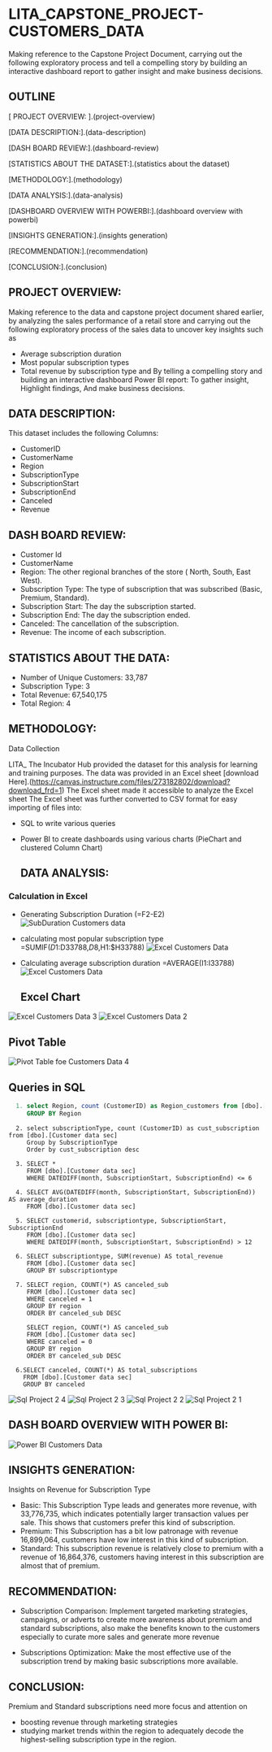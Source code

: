 # LITA_CAPSTONE_PROJECT-CUSTOMERS_DATA
Making reference to the Capstone Project Document, carrying out the following exploratory process and tell a compelling story by building an interactive dashboard report to gather insight and make business decisions.

## OUTLINE

[ PROJECT OVERVIEW: ].(project-overview)

[DATA DESCRIPTION:].(data-description)

[DASH BOARD REVIEW:].(dashboard-review)

[STATISTICS ABOUT THE DATASET:].(statistics about the dataset)

[METHODOLOGY:].(methodology)

[DATA ANALYSIS:].(data-analysis)

[DASHBOARD OVERVIEW WITH POWERBI:].(dashboard overview with powerbi)

[INSIGHTS GENERATION:].(insights generation)

[RECOMMENDATION:].(recommendation)

[CONCLUSION:].(conclusion)

## PROJECT OVERVIEW:

Making reference to the data and capstone project document shared earlier, by analyzing the sales performance of a retail store and carrying out the following exploratory process of the sales data to uncover key insights such as

- Average subscription duration
- Most popular subscription types
- Total revenue by subscription type and By telling a compelling story and building an interactive dashboard Power BI report: To gather insight, Highlight findings, And make business decisions.

## DATA DESCRIPTION:

This dataset includes the following Columns:

- CustomerID
- CustomerName
- Region
- SubscriptionType
- SubscriptionStart
- SubscriptionEnd
- Canceled
- Revenue

## DASH BOARD REVIEW:

- Customer Id
- CustomerName
- Region: The other regional branches of the store ( North, South, East West).
- Subscription Type: The type of subscription that was subscribed (Basic, Premium, Standard).
- Subscription Start: The day the subscription started.
- Subscription End: The day the subscription ended.
- Canceled: The cancellation of the subscription.
- Revenue: The income of each subscription.

## STATISTICS ABOUT THE DATA:

- Number of Unique Customers: 33,787
- Subscription Type: 3
- Total Revenue:  67,540,175
- Total Region: 4

## METHODOLOGY:

Data Collection

LITA_ The Incubator Hub provided the dataset for this analysis for learning and training purposes. The data was provided in an Excel sheet [download Here].(https://canvas.instructure.com/files/273182802/download?download_frd=1)
The Excel sheet made it accessible to analyze the Excel sheet The Excel sheet was further converted to CSV format for easy importing of files into:
- SQL to write various queries
- Power BI to create dashboards using various charts (PieChart and clustered Column Chart)

  ## DATA ANALYSIS: 

### Calculation in Excel
- Generating Subscription Duration (=F2-E2)
![SubDuration Customers data](https://github.com/user-attachments/assets/cb245bbf-960c-4190-afc1-dc007447d24c)

- calculating most popular subscription type =SUMIF($D1:$D33788,$D8,$H1:$H33788)
![Excel Customers Data](https://github.com/user-attachments/assets/0638b68d-7a82-489c-a3a8-aaeed6e4c3e9)

- Calculating average subscription duration =AVERAGE(I1:I33788)
![Excel Customers Data](https://github.com/user-attachments/assets/0638b68d-7a82-489c-a3a8-aaeed6e4c3e9)
  
  ## Excel Chart
![Excel Customers Data 3](https://github.com/user-attachments/assets/ea360151-8a49-46a3-92dd-a3843f425ccd)
![Excel Customers Data 2](https://github.com/user-attachments/assets/c47964a4-1161-451a-86de-8d931a4a2ebe)
 
  ## Pivot Table
![Pivot Table foe Customers Data 4](https://github.com/user-attachments/assets/6faeecb7-621b-44a4-9527-f5b68e3f21c7)

## Queries in SQL

``` SQL
  1. select Region, count (CustomerID) as Region_customers from [dbo].[Customer data sec]
     GROUP BY Region
```
```
  2. select subscriptionType, count (CustomerID) as cust_subscription from [dbo].[Customer data sec]
     Group by SubscriptionType
     Order by cust_subscription desc
```
```
  3. SELECT *
     FROM [dbo].[Customer data sec]
     WHERE DATEDIFF(month, SubscriptionStart, SubscriptionEnd) <= 6
```
```
  4. SELECT AVG(DATEDIFF(month, SubscriptionStart, SubscriptionEnd)) AS average_duration
     FROM [dbo].[Customer data sec]
```
```
  5. SELECT customerid, subscriptiontype, SubscriptionStart, SubscriptionEnd
     FROM [dbo].[Customer data sec]
     WHERE DATEDIFF(month, SubscriptionStart, SubscriptionEnd) > 12
```
```
  6. SELECT subscriptiontype, SUM(revenue) AS total_revenue
     FROM [dbo].[Customer data sec]
     GROUP BY subscriptiontype
```
```
  7. SELECT region, COUNT(*) AS canceled_sub
     FROM [dbo].[Customer data sec]
     WHERE canceled = 1
     GROUP BY region
     ORDER BY canceled_sub DESC
  
     SELECT region, COUNT(*) AS canceled_sub
     FROM [dbo].[Customer data sec]
     WHERE canceled = 0
     GROUP BY region
     ORDER BY canceled_sub DESC
```
```
  6.SELECT canceled, COUNT(*) AS total_subscriptions
    FROM [dbo].[Customer data sec]
    GROUP BY canceled
```
![Sql Project 2 4](https://github.com/user-attachments/assets/43f8f6b1-1fa4-49ed-92ff-42cbb43223e3)
![Sql Project 2 3](https://github.com/user-attachments/assets/9cb5ebeb-4f44-4885-a4be-cc1f1218cf52)
![Sql Project 2 2](https://github.com/user-attachments/assets/8a7eb273-4f5f-4dee-aba8-7e277630fa73)
![Sql Project 2 1](https://github.com/user-attachments/assets/74ac96e3-918d-485e-bb9d-e5f48c944eee)

## DASH BOARD OVERVIEW WITH POWER BI:

![Power BI Customers Data](https://github.com/user-attachments/assets/6d19c583-c903-41dc-8a49-5b4af29225b7)


## INSIGHTS GENERATION:

Insights on Revenue for Subscription Type
- Basic: This Subscription Type leads and generates more revenue, with  33,776,735, which indicates potentially larger transaction values per sale. This shows that customers prefer this 
  kind of subscription.
- Premium: This Subscription has a bit low patronage with revenue  16,899,064, customers have low interest in this kind of subscription.
- Standard: This subscription revenue is relatively close to premium with a revenue  of 16,864,376, customers having interest in this subscription are almost that of premium.

## RECOMMENDATION:

- Subscription Comparison: Implement targeted marketing strategies, campaigns, or adverts to create more awareness about premium and standard subscriptions, also make the benefits known to the customers especially to curate more sales and generate more revenue

- Subscriptions Optimization: Make the most effective use of the subscription trend by making basic subscriptions more available.

## CONCLUSION:

Premium and Standard subscriptions need more focus and attention on

- boosting revenue through marketing strategies
- studying market trends within the region to adequately decode the highest-selling subscription type in the region.
